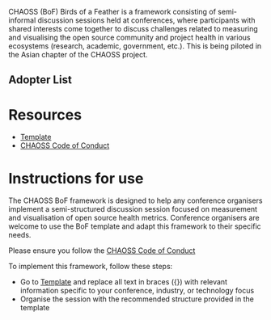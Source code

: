 CHAOSS (BoF) Birds of a Feather is a framework consisting of semi-informal discussion sessions held at conferences, 
where participants with shared interests come together to discuss challenges related to measuring and visualising the open source community 
and project health in various ecosystems (research, academic, government, etc.). 
This is being piloted in the Asian chapter of the CHAOSS project.

## Adopter List

# Resources
- [Template](./template.md)
- [CHAOSS Code of Conduct](https://github.com/chaoss/chaoss-asia?tab=coc-ov-file)

# Instructions for use

The CHAOSS BoF framework is designed to help any conference organisers implement a semi-structured discussion session focused on measurement and visualisation of open source health metrics. Conference organisers are welcome to use the BoF template and adapt this framework to their specific needs. 

Please ensure you follow the [CHAOSS Code of Conduct](https://github.com/chaoss/chaoss-asia?tab=coc-ov-file)

To implement this framework, follow these steps:

- Go to [Template](./template.md) and replace all text in braces ({}) with relevant information specific to your conference, industry, or technology focus
- Organise the session with the recommended structure provided in the template



